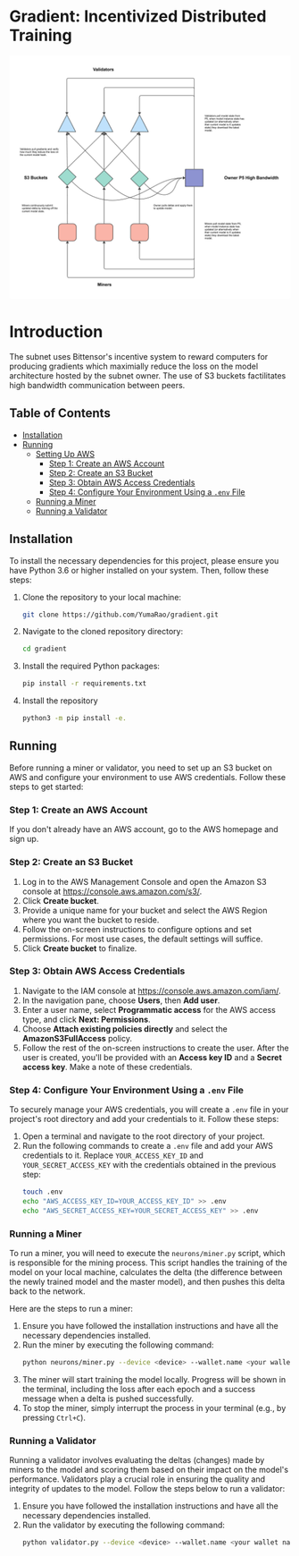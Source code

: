 
# Gradient: Incentivized Distributed Training

![System Design](/docs/systemdesign.jpg)

# Introduction
The subnet uses Bittensor's incentive system to reward computers for producing gradients which maximially reduce the loss on the model architecture hosted by the subnet owner. The use of S3 buckets factilitates high bandwidth communication between peers. 

## Table of Contents
- [Installation](#installation)
- [Running](#running)
  - [Setting Up AWS](#setting-up-aws)
    - [Step 1: Create an AWS Account](#step-1-create-an-aws-account)
    - [Step 2: Create an S3 Bucket](#step-2-create-an-s3-bucket)
    - [Step 3: Obtain AWS Access Credentials](#step-3-obtain-aws-access-credentials)
    - [Step 4: Configure Your Environment Using a `.env` File](#step-4-configure-your-environment-using-a-env-file)
  - [Running a Miner](#running-a-miner)
  - [Running a Validator](#running-a-validator)

## Installation
To install the necessary dependencies for this project, please ensure you have Python 3.6 or higher installed on your system. Then, follow these steps:

1. Clone the repository to your local machine:
   ```bash
   git clone https://github.com/YumaRao/gradient.git
   ```
2. Navigate to the cloned repository directory:
   ```bash
   cd gradient
   ```
3. Install the required Python packages:
   ```bash
   pip install -r requirements.txt
   ```
4. Install the repository
   ```bash
   python3 -m pip install -e.
   ```

## Running
Before running a miner or validator, you need to set up an S3 bucket on AWS and configure your environment to use AWS credentials. Follow these steps to get started:

### Step 1: Create an AWS Account
If you don't already have an AWS account, go to the AWS homepage and sign up.

### Step 2: Create an S3 Bucket
1. Log in to the AWS Management Console and open the Amazon S3 console at https://console.aws.amazon.com/s3/.
2. Click **Create bucket**.
3. Provide a unique name for your bucket and select the AWS Region where you want the bucket to reside.
4. Follow the on-screen instructions to configure options and set permissions. For most use cases, the default settings will suffice.
5. Click **Create bucket** to finalize.

### Step 3: Obtain AWS Access Credentials
1. Navigate to the IAM console at https://console.aws.amazon.com/iam/.
2. In the navigation pane, choose **Users**, then **Add user**.
3. Enter a user name, select **Programmatic access** for the AWS access type, and click **Next: Permissions**.
4. Choose **Attach existing policies directly** and select the **AmazonS3FullAccess** policy.
5. Follow the rest of the on-screen instructions to create the user. After the user is created, you'll be provided with an **Access key ID** and a **Secret access key**. Make a note of these credentials.

### Step 4: Configure Your Environment Using a `.env` File
To securely manage your AWS credentials, you will create a `.env` file in your project's root directory and add your credentials to it. Follow these steps:
1. Open a terminal and navigate to the root directory of your project.
2. Run the following commands to create a `.env` file and add your AWS credentials to it. Replace `YOUR_ACCESS_KEY_ID` and `YOUR_SECRET_ACCESS_KEY` with the credentials obtained in the previous step:
   ```bash
   touch .env
   echo "AWS_ACCESS_KEY_ID=YOUR_ACCESS_KEY_ID" >> .env
   echo "AWS_SECRET_ACCESS_KEY=YOUR_SECRET_ACCESS_KEY" >> .env
   ```

### Running a Miner

To run a miner, you will need to execute the `neurons/miner.py` script, which is responsible for the mining process. This script handles the training of the model on your local machine, calculates the delta (the difference between the newly trained model and the master model), and then pushes this delta back to the network.

Here are the steps to run a miner:
1. Ensure you have followed the installation instructions and have all the necessary dependencies installed.
3. Run the miner by executing the following command:
   ```bash
   python neurons/miner.py --device <device> --wallet.name <your wallet name> --wallet.hotkey <your wallet hotkey>
   ```
4. The miner will start training the model locally. Progress will be shown in the terminal, including the loss after each epoch and a success message when a delta is pushed successfully.
5. To stop the miner, simply interrupt the process in your terminal (e.g., by pressing `Ctrl+C`).

### Running a Validator

Running a validator involves evaluating the deltas (changes) made by miners to the model and scoring them based on their impact on the model's performance. Validators play a crucial role in ensuring the quality and integrity of updates to the model. Follow the steps below to run a validator:

1. Ensure you have followed the installation instructions and have all the necessary dependencies installed.
3. Run the validator by executing the following command:
   ```bash
   python validator.py --device <device> --wallet.name <your wallet name> --wallet.hotkey <your wallet hotkey>
   ```